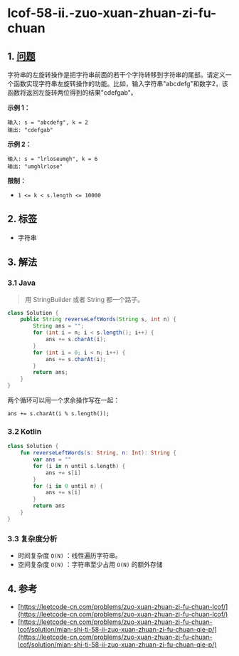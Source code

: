 # lcof-58-ii.-zuo-xuan-zhuan-zi-fu-chuan

## 1. [问题](https://leetcode-cn.com/problems/zuo-xuan-zhuan-zi-fu-chuan-lcof/)

字符串的左旋转操作是把字符串前面的若干个字符转移到字符串的尾部。请定义一个函数实现字符串左旋转操作的功能。比如，输入字符串"abcdefg"和数字2，该函数将返回左旋转两位得到的结果"cdefgab"。

**示例 1：**

```text
输入: s = "abcdefg", k = 2
输出: "cdefgab"
```

**示例 2：**

```text
输入: s = "lrloseumgh", k = 6
输出: "umghlrlose"
```

**限制：**

* `1 <= k < s.length <= 10000`

## 2. 标签

* 字符串

## 3. 解法

### 3.1 Java

> 用 StringBuilder 或者 String 都一个路子。

```java
class Solution {
    public String reverseLeftWords(String s, int n) {
        String ans = "";
        for (int i = n; i < s.length(); i++) {
            ans += s.charAt(i);
        }
        for (int i = 0; i < n; i++) {
            ans += s.charAt(i);
        }
        return ans;
    }
}
```

两个循环可以用一个求余操作写在一起：

```text
ans += s.charAt(i % s.length());
```

### 3.2 Kotlin

```kotlin
class Solution {
    fun reverseLeftWords(s: String, n: Int): String {
        var ans = ""
        for (i in n until s.length) {
            ans += s[i]
        }
        for (i in 0 until n) {
            ans += s[i]
        }
        return ans
    }
}
```

### 3.3 复杂度分析

* 时间复杂度 `O(N)` ：线性遍历字符串。
* 空间复杂度 `O(N)` ：字符串至少占用 `O(N)` 的额外存储

## 4. 参考

* [https://leetcode-cn.com/problems/zuo-xuan-zhuan-zi-fu-chuan-lcof/](https://leetcode-cn.com/problems/zuo-xuan-zhuan-zi-fu-chuan-lcof/)
* [https://leetcode-cn.com/problems/zuo-xuan-zhuan-zi-fu-chuan-lcof/solution/mian-shi-ti-58-ii-zuo-xuan-zhuan-zi-fu-chuan-qie-p/](https://leetcode-cn.com/problems/zuo-xuan-zhuan-zi-fu-chuan-lcof/solution/mian-shi-ti-58-ii-zuo-xuan-zhuan-zi-fu-chuan-qie-p/)

